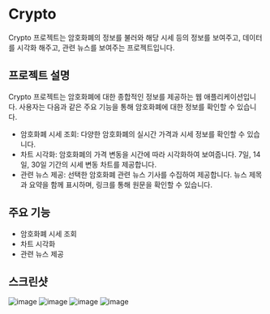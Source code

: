 # Crypto

Crypto 프로젝트는 암호화폐의 정보를 불러와 해당 시세 등의 정보를 보여주고, 데이터를 시각화 해주고, 관련 뉴스를 보여주는 프로젝트입니다.

## 프로젝트 설명

Crypto 프로젝트는 암호화폐에 대한 종합적인 정보를 제공하는 웹 애플리케이션입니다. 사용자는 다음과 같은 주요 기능을 통해 암호화폐에 대한 정보를 확인할 수 있습니다.

- 암호화폐 시세 조회: 다양한 암호화폐의 실시간 가격과 시세 정보를 확인할 수 있습니다.
- 차트 시각화: 암호화폐의 가격 변동을 시간에 따라 시각화하여 보여줍니다. 7일, 14일, 30일 기간의 시세 변동 차트를 제공합니다.
- 관련 뉴스 제공: 선택한 암호화폐 관련 뉴스 기사를 수집하여 제공합니다. 뉴스 제목과 요약을 함께 표시하며, 링크를 통해 원문을 확인할 수 있습니다.

## 주요 기능

- 암호화폐 시세 조회
- 차트 시각화
- 관련 뉴스 제공

## 스크린샷
![image](https://github.com/seooony/crypto/assets/123749297/4f6493df-c335-4b5c-acf3-84656965344a)
![image](https://github.com/seooony/crypto/assets/123749297/9a009c6a-d06d-4d85-84f1-41c7b64aaccb)
![image](https://github.com/seooony/crypto/assets/123749297/acfd0ca0-c361-4562-9164-4efa56d52653)
![image](https://github.com/seooony/crypto/assets/123749297/e0be9b31-6af3-4a77-9441-65b92603e7fa)
